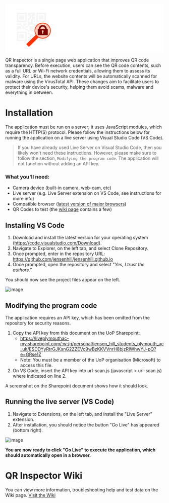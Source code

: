 ![QR Inspector Logo Banner](https://github.com/jensenhill/jensenhill.github.io/blob/96f4482d460bc31ed2b7f814e7225470bbbb3b5e/assets/Banner%20White.png)

QR Inspector is a single page web application that improves QR code transparency. Before execution, users can see the QR code contents, such as a full URL or Wi-Fi network credentials, allowing them to assess its validity. For URLs, the website contents will be automatically scanned for malware using the VirusTotal API. These changes aim to facilitate users to protect their device's security, helping them avoid scams, malware and everything in between.

# Installation
The application must be run on a server; it uses JavaScript modules, which require the HTTP(S) protocol. Please follow the instructions below for running the application on a live server using Visual Studio Code (VS Code). 

> If you have already used Live Server on Visual Studio Code, then you likely won't need these instructions. However, please make sure to follow the section, `Modifying the program code`. The application will not function without adding an API key.

### What you'll need:
- Camera device (built-in camera, web-cam, etc)
- Live server (e.g. Live Server extension on VS Code, see instructions for more info)
- Compatible browser ([latest version of major browsers](https://github.com/jensenhill/jensenhill.github.io/wiki/Supported-Devices-&-Browsers))
- QR Codes to test (the [wiki page](https://github.com/jensenhill/jensenhill.github.io/wiki/Sample-QR-Codes-%E2%80%90-Test-Data#examples-all-supported-types) contains a few)

## Installing VS Code
1. Download and install the latest version for your operating system (https://code.visualstudio.com/Download).
2. Navigate to Explorer, on the left tab, and select Clone Repository.
3. Once prompted, enter in the repository URL: https://github.com/jensenhill/jensenhill.github.io
4. Once prompted, open the repository and select "_Yes, I trust the authors."_

  You should now see the project files appear on the left.

  ![image](https://github.com/jensenhill/jensenhill.github.io/assets/91635059/a64c55f3-dfaa-421b-a7a0-b6b0233b3a15)

## Modifying the program code
The application requires an API key, which has been omitted from the repository for security reasons.
1. Copy the API key from this document on the UoP Sharepoint:
   - https://liveplymouthac-my.sharepoint.com/:w:/g/personal/jensen_hill_students_plymouth_ac_uk/ESDDYyRtrGJKsnG2ZZEVo9wBzKKVVnrH8bjzRIWhwYJ-pQ?e=GRse1Z
   - Note: You must be a member of the UoP organisation (Microsoft) to access this file.
2. On VS Code, insert the API key into url-scan.js (javascript > url-scan.js) where indicated on line 2.

  A screenshot on the Sharepoint document shows how it should look.

## Running the live server (VS Code)
1. Navigate to Extensions, on the left tab, and install the "Live Server" extension.
2. After installation, you should notice the button "Go Live" has appeared (bottom right).

  ![image](https://github.com/jensenhill/jensenhill.github.io/assets/91635059/0c9630a8-5cb4-4b1b-973b-4a33f41d9634)

  **You are now ready to click "Go Live" to execute the application, which should automatically open in a browser.**
  
# QR Inspector Wiki  
You can view more information, troubleshooting help and test data on the Wiki page. [Visit the Wiki](https://github.com/jensenhill/jensenhill.github.io/wiki)

